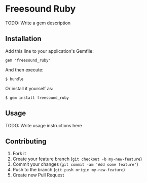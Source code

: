 # Freesound Ruby

TODO: Write a gem description

## Installation

Add this line to your application's Gemfile:

    gem 'freesound_ruby'

And then execute:

    $ bundle

Or install it yourself as:

    $ gem install freesound_ruby

## Usage

TODO: Write usage instructions here

## Contributing

1. Fork it
2. Create your feature branch (`git checkout -b my-new-feature`)
3. Commit your changes (`git commit -am 'Add some feature'`)
4. Push to the branch (`git push origin my-new-feature`)
5. Create new Pull Request
